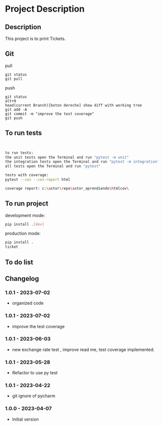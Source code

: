 # Project Description

## Description
This project is to print Tickets.

## Git
pull
```
git status
git pull
```

push
```
git status
alt+9
head(current Branch)[boton derecho] show diff with working tree
git add -A 
git commit -m "improve the test coverage"
git push
```

## To run tests

``` bash


to run tests:
the unit tests open the Terminal and run "pytest -m unit" 
the integration tests open the Terminal and run "pytest -m integration"
all tests open the Terminal and run "pytest"

tests with coverage:
pytest --cov --cov-report html

coverage report: c:\astor\repo\astor_aprendiendo\htmlcov\
```
## To run project
development mode:
``` bash
pip install .[dev]

``` 
production mode:
``` bash
pip install .
ticket
``` 

## To do list

## Changelog
### 1.0.1 - 2023-07-02
* organized code

### 1.0.1 - 2023-07-02
* improve the test coverage

### 1.0.1 - 2023-06-03
* new exchange rate test , improve read me, test coverage implemented.

### 1.0.1 - 2023-05-28
* Refactor to use py test

### 1.0.1 - 2023-04-22
* git ignore of pycharm

### 1.0.0 - 2023-04-07
* Initial version
